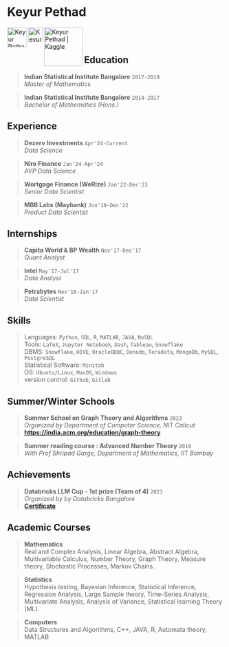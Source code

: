 # Keyur Pethad

[<img align="left" alt="Keyur Pethad | Gmail" width="46px" src="https://upload.wikimedia.org/wikipedia/commons/7/7e/Gmail_icon_%282020%29.svg" />][gmail]

[<img align="left" alt="Keyur Pethad | Linkedin" width="34px" src="https://upload.wikimedia.org/wikipedia/commons/thumb/c/ca/LinkedIn_logo_initials.png/240px-LinkedIn_logo_initials.png" />][linkedin]

[<img align="left" alt="Keyur Pethad | Kaggle" width="90px" src="https://upload.wikimedia.org/wikipedia/commons/7/7c/Kaggle_logo.png" />][kaggle]

[gmail]: mailto:keyurpethad1996@gmail.com
[linkedin]: https://www.linkedin.com/in/keyur-p-07493913b/
[kaggle]: https://www.kaggle.com/keypet1706

<br/><br/>

## Education

> **Indian Statistical Institute Bangalore** `2017-2019`  
> _Master of Mathematics_

> **Indian Statistical Institute Bangalore** `2014-2017`  
> _Bachelor of Mathematics (Hons.)_

## Experience

> **Dezerv Investments** `Apr'24-Current`  
> _Data Science_

> **Niro Finance** `Jan'24-Apr'24`  
> _AVP Data Science_

> **Wortgage Finance (WeRize)** `Jan'22-Dec'23`  
> _Senior Data Scientist_

> **MBB Labs (Maybank)** `Jun'19-Dec'22`  
> _Product Data Scientist_


## Internships

> **Capita World & BP Wealth** `Nov'17-Dec'17`  
> _Quant Analyst_

> **Intel** `May'17-Jul'17`  
> _Data Analyst_

> **Petrabytes** `Nov'16-Jan'17`  
> _Data Scientist_

## Skills
> Languages: `Python`, `SQL`, `R`, `MATLAB`, `JAVA`, `NoSQL`     
> Tools: `LaTeX`, `Jupyter Notebook`, `Dash`, `Tableau`, `Snowflake`   
> DBMS: `Snowflake`, `HIVE`, `OracleODBC`, `Denodo`, `Teradata`, `MongoDb`, `MySQL`,  `PostgreSQL`    
> Statistical Software: `Minitab`   
> OS: `Ubuntu/Linux`, `MacOS`, `Windows`   
> version control: `Github`, `Gitlab`   

## Summer/Winter Schools

> **Summer School on Graph Theory and Algorithms** `2023`   
_Organized by Department of Computer Science, NIT Calicut_   
**https://india.acm.org/education/graph-theory**


> **Summer reading course : Advanced Number Theory** `2019`   
_With Prof Shripad Garge, Department of Mathematics, IIT Bombay_

## Achievements

> **Databricks LLM Cup - 1st prize (Team of 4)** `2023`  
_Organized by by Databricks Bangalore_  
> **[Certificate](https://github.com/keyurpethad/keyurpethad/blob/main/Keyur_DatabricksLLM.png)**

## Academic Courses

> **Mathematics**  
Real and Complex Analysis, Linear Algebra, Abstract Algebra, Multivariable Calculus, Number Theory, Graph Theory, Measure theory, Stochastic Processes, Markov Chains.

> **Statistics**  
Hypothesis testing, Bayesian Inference, Statistical Inference, Regression Analysis, Large Sample theory, Time-Series Analysis, Multivariate Analysis, Analysis of Variance, Statistical learning Theory (ML).

> **Computers**   
Data Structures and Algorithms, C++, JAVA, R, Automata theory, MATLAB

